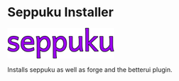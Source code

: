 # Seppuku Installer

![Screenshot](s.png)

 Installs seppuku as well as forge and the betterui plugin.
